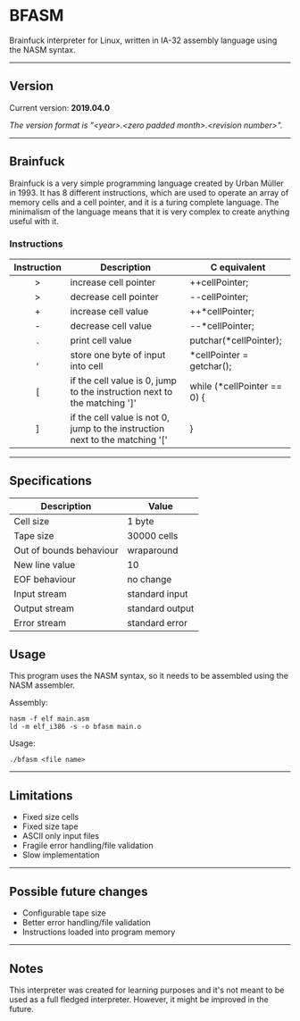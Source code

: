# BFASM
Brainfuck interpreter for Linux, written in IA-32 assembly language using the NASM syntax.

---

## Version
Current version: **2019.04.0**

*The version format is &quot;&lt;year&gt;.&lt;zero padded month&gt;.&lt;revision number&gt;&quot;.*

---

## Brainfuck
Brainfuck is a very simple programming language created by Urban Müller in 1993. It has 8 different instructions, which are used to operate an array of memory cells and a cell pointer, and it is a turing complete language. The minimalism of the language means that it is very complex to create anything useful with it.

### Instructions

Instruction | Description | C equivalent
:---:|---|---
\> | increase cell pointer | ++cellPointer;
\> | decrease cell pointer | --cellPointer;
\+ | increase cell value | ++\*cellPointer;
\- | decrease cell value | --\*cellPointer;
. | print cell value | putchar(\*cellPointer);
, | store one byte of input into cell | \*cellPointer = getchar();
\[ | if the cell value is 0, jump to the instruction next to the matching '\]' | while (\*cellPointer == 0) {
\] | if the cell value is not 0, jump to the instruction next to the matching '\[' | }

---

## Specifications

Description | Value
---|---
Cell size | 1 byte
Tape size | 30000 cells
Out of bounds behaviour | wraparound
New line value | 10
EOF behaviour | no change
Input stream | standard input
Output stream | standard output
Error stream | standard error

## Usage

This program uses the NASM syntax, so it needs to be assembled using the NASM assembler.

Assembly:
```
nasm -f elf main.asm
ld -m elf_i386 -s -o bfasm main.o
```

Usage:

```
./bfasm <file name>
```

---

## Limitations

+ Fixed size cells
+ Fixed size tape
+ ASCII only input files
+ Fragile error handling/file validation
+ Slow implementation

---

## Possible future changes

+ Configurable tape size
+ Better error handling/file validation
+ Instructions loaded into program memory

---

## Notes

This interpreter was created for learning purposes and it's not meant to be used as a full fledged interpreter. However, it might be improved in the future.